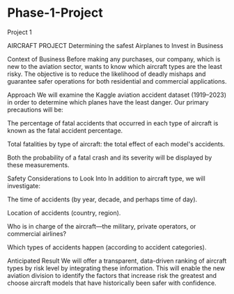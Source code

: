 # Phase-1-Project
Project 1

AIRCRAFT PROJECT
Determining the safest Airplanes to Invest in Business

Context of Business
Before making any purchases, our company, which is new to the aviation sector, wants to know which aircraft types are the least risky. The objective is to reduce the likelihood of deadly mishaps and guarantee safer operations for both residential and commercial applications.

Approach
We will examine the Kaggle aviation accident dataset (1919–2023) in order to determine which planes have the least danger. Our primary precautions will be:

The percentage of fatal accidents that occurred in each type of aircraft is known as the fatal accident percentage.

Total fatalities by type of aircraft: the total effect of each model's accidents.

Both the probability of a fatal crash and its severity will be displayed by these measurements.

Safety Considerations to Look Into
In addition to aircraft type, we will investigate:

The time of accidents (by year, decade, and perhaps time of day).

Location of accidents (country, region).

Who is in charge of the aircraft—the military, private operators, or commercial airlines?

Which types of accidents happen (according to accident categories).

Anticipated Result
We will offer a transparent, data-driven ranking of aircraft types by risk level by integrating these information. This will enable the new aviation division to identify the factors that increase risk the greatest and choose aircraft models that have historically been safer with confidence.
